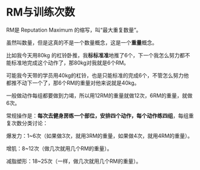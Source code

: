# RM与训练次数

RM是 Reputation Maximum 的缩写，叫“最大重复数量”。

虽然叫数量，但是这真的不是一个数量概念，这是一个**重量**概念。

比如我今天用80kg 的杠铃卧推，我**标标准准**地推了6个，下一个我怎么努力都不能标准地完成这个动作了，那80kg对我就是6个RM。

可能我今天带的学员用40kg的杠铃，也是只能标准的完成6个，不管怎么努力他都推不动下一个了，那6个RM的重量对他来说就是40kg。

一般做动作每组都要做到力竭，所以用12RM的重量就做12次，6RM的重量，就做6次。

常规操作是：**每次去健身房练一个部位，安排四个动作，每个动作练四组**，每组重复次数分类讨论：

爆发力：1~6次（如果做3次，就用3RM的重量，如果做4次，就用4RM的重量）。

增肌：8~12次（做几次就用几个RM的重量）。

减脂塑形：18~25次（一样，做几次就用几个RM的重量）。